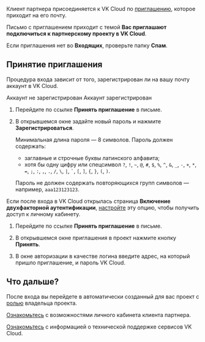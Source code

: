 Клиент партнера присоединяется к VK Cloud по [приглашению](/ru/tools-for-using-services/partner-platform/instructions/invite-client), которое приходит на его почту.

Письмо с приглашением приходит с темой **Вас приглашают подключиться к партнерскому проекту в VK Cloud**.

Если приглашения нет во **Входящих**, проверьте папку **Спам**.

## Принятие приглашения

Процедура входа зависит от того, зарегистрирован ли на вашу почту аккаунт в VK Cloud.

<tabs>
<tablist>
<tab>Аккаунт не зарегистрирован</tab>
<tab>Аккаунт зарегистрирован</tab>
</tablist>
<tabpanel>

1. Перейдите по ссылке **Принять приглашение** в письме.

1. В открывшемся окне задайте новый пароль и нажмите **Зарегистрироваться**.

    Минимальная длина пароля — 8 символов. Пароль должен содержать:

    - заглавные и строчные буквы латинского алфавита;
    - хотя бы одну цифру или спецсимвол `?`, `!`, `~`, `@`, `#`, `$`, `%`, `^`, `&`, `_`, `-`, `+`, `*`, `=`, `;`, `:`, `,`, `.`, `/`, `\`, `|`, `` ` ``, `[`, `]`, `{`, `}`, `(`, `)`.

    Пароль не должен содержать повторяющихся групп символов — например, `aaa123123123`.

<info>

Если после входа в VK Cloud открылась страница **Включение двухфакторной аутентификации**, [настройте](/ru/tools-for-using-services/vk-cloud-account/instructions/account-manage/manage-2fa) эту опцию, чтобы получить доступ к личному кабинету.

</info>

</tabpanel>
<tabpanel>

1. Перейдите по ссылке **Принять приглашение** в письме.

1. В открывшемся окне приглашения в проект нажмите кнопку **Принять**.

1. В окне авторизации в качестве логина введите адрес, на который пришло приглашение, и пароль VK Cloud.

</tabpanel>
</tabs>

## Что дальше?

После входа вы перейдете в автоматически созданный для вас проект с [ролью](/ru/tools-for-using-services/account/concepts/rolesandpermissions) владельца проекта.

[Ознакомьтесь](/ru/tools-for-using-services/partner-platform/concepts/client-account) с возможностями личного кабинета клиента партнера.

[Ознакомьтесь](/ru/intro/start/support) с информацией о технической поддержке сервисов VK Cloud.
